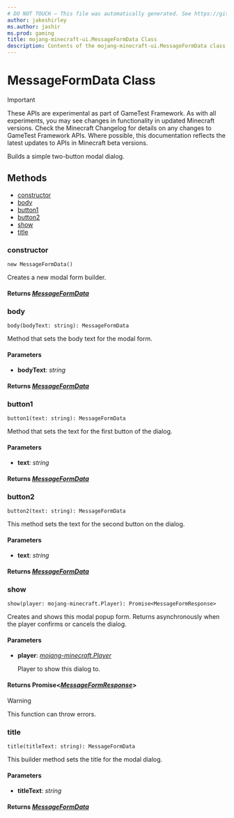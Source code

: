 ```yaml
---
# DO NOT TOUCH — This file was automatically generated. See https://github.com/Mojang/MinecraftScriptingApiDocsGenerator to modify descriptions, examples, etc.
author: jakeshirley
ms.author: jashir
ms.prod: gaming
title: mojang-minecraft-ui.MessageFormData Class
description: Contents of the mojang-minecraft-ui.MessageFormData class.
---
```

# MessageFormData Class
>[!IMPORTANT]
>These APIs are experimental as part of GameTest Framework. As with all experiments, you may see changes in functionality in updated Minecraft versions. Check the Minecraft Changelog for details on any changes to GameTest Framework APIs. Where possible, this documentation reflects the latest updates to APIs in Minecraft beta versions.

Builds a simple two-button modal dialog.

## Methods
- [constructor](#constructor)
- [body](#body)
- [button1](#button1)
- [button2](#button2)
- [show](#show)
- [title](#title)
  
### **constructor**
`
new MessageFormData()
`

Creates a new modal form builder.

#### **Returns** [*MessageFormData*](MessageFormData.md)
### **body**
`
body(bodyText: string): MessageFormData
`

Method that sets the body text for the modal form.
#### **Parameters**
- **bodyText**: *string*

#### **Returns** [*MessageFormData*](MessageFormData.md)
### **button1**
`
button1(text: string): MessageFormData
`

Method that sets the text for the first button of the dialog.
#### **Parameters**
- **text**: *string*

#### **Returns** [*MessageFormData*](MessageFormData.md)
### **button2**
`
button2(text: string): MessageFormData
`

This method sets the text for the second button on the dialog.
#### **Parameters**
- **text**: *string*

#### **Returns** [*MessageFormData*](MessageFormData.md)
### **show**
`
show(player: mojang-minecraft.Player): Promise<MessageFormResponse>
`

Creates and shows this modal popup form. Returns asynchronously when the player confirms or cancels the dialog.
#### **Parameters**
- **player**: [*mojang-minecraft.Player*](../mojang-minecraft/Player.md)
  
  Player to show this dialog to.

#### **Returns** Promise&lt;[*MessageFormResponse*](MessageFormResponse.md)&gt;
> [!WARNING]
> This function can throw errors.
### **title**
`
title(titleText: string): MessageFormData
`

This builder method sets the title for the modal dialog.
#### **Parameters**
- **titleText**: *string*

#### **Returns** [*MessageFormData*](MessageFormData.md)

